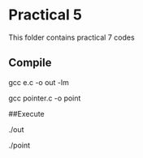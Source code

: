 # Practical 5

This folder contains practical 7 codes


## Compile
gcc e.c -o out -lm

gcc pointer.c -o point


##Execute

./out

./point
